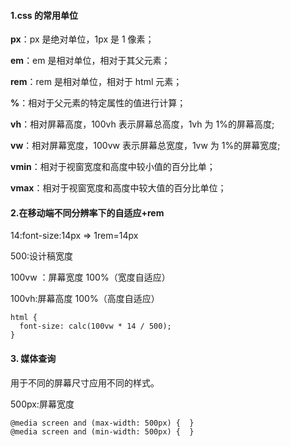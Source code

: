 #### 1.css 的常用单位

**px**：px 是绝对单位，1px 是 1 像素；

**em**：em 是相对单位，相对于其父元素；

**rem**：rem 是相对单位，相对于 html 元素；

**%**：相对于父元素的特定属性的值进行计算；

**vh**：相对屏幕高度，100vh 表示屏幕总高度，1vh 为 1%的屏幕高度;

**vw**：相对屏幕宽度，100vw 表示屏幕总宽度，1vw 为 1%的屏幕宽度;

**vmin**：相对于视窗宽度和高度中较小值的百分比单；

**vmax**：相对于视窗宽度和高度中较大值的百分比单位；

#### 2.在移动端不同分辨率下的自适应+rem

14:font-size:14px => 1rem=14px

500:设计稿宽度

100vw ：屏幕宽度 100%（宽度自适应）

100vh:屏幕高度 100%（高度自适应）

```
html {
  font-size: calc(100vw * 14 / 500);
}
```

#### 3. 媒体查询

用于不同的屏幕尺寸应用不同的样式。

500px:屏幕宽度

```
@media screen and (max-width: 500px) {  }
@media screen and (min-width: 500px) {  }
```
